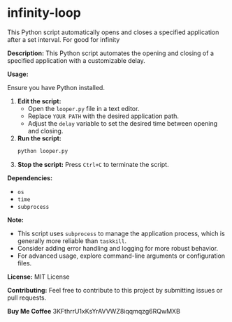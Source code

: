 # infinity-loop
This Python script automatically opens and closes a specified application after a set interval. For good for infinity

**Description:**
This Python script automates the opening and closing of a specified application with a customizable delay.

**Usage:**

Ensure you have Python installed.

1. **Edit the script:**
   - Open the `looper.py` file in a text editor.
   - Replace `YOUR PATH` with the desired application path.
   - Adjust the `delay` variable to set the desired time between opening and closing.
2. **Run the script:**
   ```bash
   python looper.py
   ```
3. **Stop the script:**
   Press `Ctrl+C` to terminate the script.

**Dependencies:**
* `os`
* `time`
* `subprocess`

**Note:**
* This script uses `subprocess` to manage the application process, which is generally more reliable than `taskkill`.
* Consider adding error handling and logging for more robust behavior.
* For advanced usage, explore command-line arguments or configuration files.

**License:**
MIT License

**Contributing:**
Feel free to contribute to this project by submitting issues or pull requests.

**Buy Me Coffee**
3KFthrrU1xKsYrAVVWZ8iqqmqzg6RQwMXB

